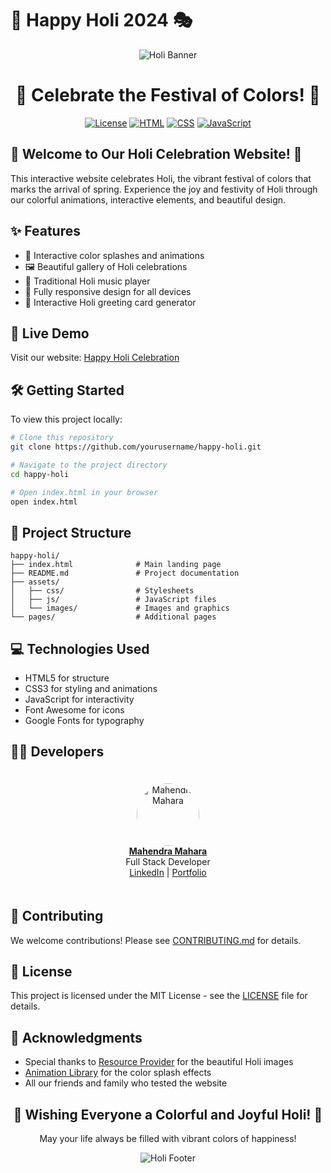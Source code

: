 # 🎨 Happy Holi 2024 🎭

<div align="center">
  
  ![Holi Banner](assets/images/holi-banner.gif)

  # 🌈 Celebrate the Festival of Colors! 🌈
  
  [![License](https://img.shields.io/badge/License-MIT-yellow.svg)](LICENSE)
  [![HTML](https://img.shields.io/badge/HTML-5-orange)](index.html)
  [![CSS](https://img.shields.io/badge/CSS-3-blue)](assets/css/style.css)
  [![JavaScript](https://img.shields.io/badge/JavaScript-ES6-yellow)](assets/js/script.js)
  
</div>

## 🎊 Welcome to Our Holi Celebration Website! 🎊

This interactive website celebrates Holi, the vibrant festival of colors that marks the arrival of spring. Experience the joy and festivity of Holi through our colorful animations, interactive elements, and beautiful design.

## ✨ Features

- 🔮 Interactive color splashes and animations
- 🖼️ Beautiful gallery of Holi celebrations
- 🎵 Traditional Holi music player
- 📱 Fully responsive design for all devices
- 🎉 Interactive Holi greeting card generator

## 🚀 Live Demo

Visit our website: [Happy Holi Celebration](https://yourdomain.com/happy-holi)

## 🛠️ Getting Started

To view this project locally:

```bash
# Clone this repository
git clone https://github.com/yourusername/happy-holi.git

# Navigate to the project directory
cd happy-holi

# Open index.html in your browser
open index.html
```

## 📂 Project Structure

```
happy-holi/
├── index.html              # Main landing page
├── README.md               # Project documentation
├── assets/
│   ├── css/                # Stylesheets
│   ├── js/                 # JavaScript files
│   └── images/             # Images and graphics
└── pages/                  # Additional pages
```

## 💻 Technologies Used

- HTML5 for structure
- CSS3 for styling and animations
- JavaScript for interactivity
- Font Awesome for icons
- Google Fonts for typography

## 👨‍💻 Developers

<div align="center">

<div style="display: inline-block; text-align: center; margin: 20px;">
  <img src="https://github.com/mahendramahara.png" width="100" height="100" style="border-radius: 50%;" alt="Mahendra Mahara">
  <br>
  <strong><a href="https://github.com/mahendramahara">Mahendra Mahara</a></strong>
  <br>
  Full Stack Developer
  <br>
  <a href="https://linkedin.com/in/mahendramahara">LinkedIn</a> | 
  <a href="https://mahendrasingh.com.np">Portfolio</a>
</div>

</div>

## 🤝 Contributing

We welcome contributions! Please see [CONTRIBUTING.md](CONTRIBUTING.md) for details.

## 📄 License

This project is licensed under the MIT License - see the [LICENSE](LICENSE) file for details.

## 🙏 Acknowledgments

- Special thanks to [Resource Provider](https://provider.com) for the beautiful Holi images
- [Animation Library](https://animation-lib.com) for the color splash effects
- All our friends and family who tested the website

<div align="center">
  
  <h2>🌺 Wishing Everyone a Colorful and Joyful Holi! 🌺</h2>
  
  <p>May your life always be filled with vibrant colors of happiness!</p>
  
  ![Holi Footer](assets/images/holi-footer.gif)
  
</div>